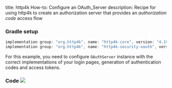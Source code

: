 title: http4k How-to: Configure an OAuth_Server
description: Recipe for using http4k to create an authorization server that provides an *authorization code* access flow

### Gradle setup

```groovy
implementation group: "org.http4k", name: "http4k-core", version: "4.19.1.0"
implementation group: "org.http4k", name: "http4k-security-oauth", version: "4.19.1.0"
```

For this example, you need to configure `OAuthServer` instance with the correct implementations of your login pages, generation of authentication codes and access tokens.

### Code [<img class="octocat" src="/img/octocat-32.png"/>](https://github.com/http4k/http4k/blob/master/src/docs/guide/howto/configure_an_oauth_server/example.kt)

<script src="https://gist-it.appspot.com/https://github.com/http4k/http4k/blob/master/src/docs/guide/howto/configure_an_oauth_server/example.kt"></script>
